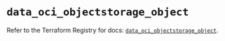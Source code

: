 # `data_oci_objectstorage_object`

Refer to the Terraform Registry for docs: [`data_oci_objectstorage_object`](https://registry.terraform.io/providers/oracle/oci/6.18.0/docs/data-sources/objectstorage_object).
